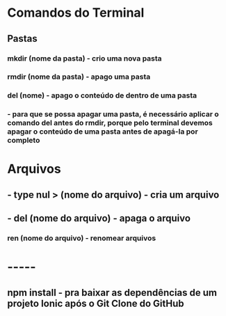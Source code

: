 # Comandos do Terminal

## Pastas

### mkdir (nome da pasta) - crio uma nova pasta

### rmdir (nome da pasta) - apago uma pasta

### del (nome) - apago o conteúdo de dentro de uma pasta 


### - para que se possa apagar uma pasta, é necessário aplicar o comando del antes do rmdir, porque pelo terminal devemos apagar o conteúdo de uma pasta antes de apagá-la por completo

# Arquivos

## - type nul > (nome do arquivo) - cria um arquivo

## - del (nome do arquivo) - apaga o arquivo

### ren (nome do arquivo) - renomear arquivos


# -----

## npm install - pra baixar as dependências de um projeto Ionic após o Git Clone do GitHub